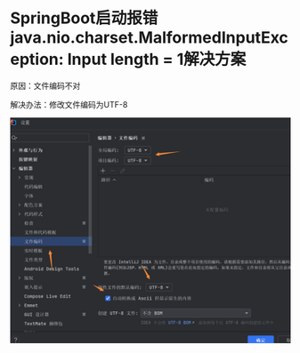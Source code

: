# SpringBoot启动报错java.nio.charset.MalformedInputException: Input length = 1解决方案

原因：文件编码不对

解决办法：修改文件编码为UTF-8

![Image text](../.vuepress/public/springBootNotes/07/01.png)
